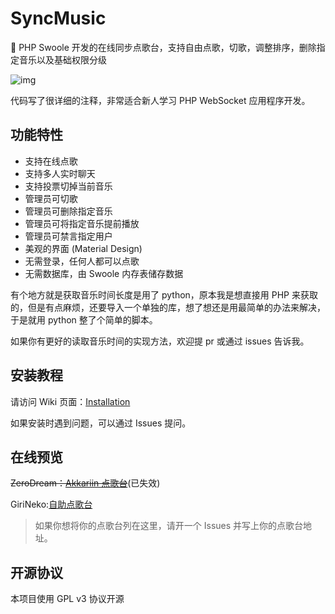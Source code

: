 # SyncMusic
🎵 PHP Swoole 开发的在线同步点歌台，支持自由点歌，切歌，调整排序，删除指定音乐以及基础权限分级

![img](https://i.loli.net/2019/11/07/LWSAIwPiYjnH7zT.png)

代码写了很详细的注释，非常适合新人学习 PHP WebSocket 应用程序开发。

## 功能特性
- 支持在线点歌
- 支持多人实时聊天
- 支持投票切掉当前音乐
- 管理员可切歌
- 管理员可删除指定音乐
- 管理员可将指定音乐提前播放
- 管理员可禁言指定用户
- 美观的界面 (Material Design)
- 无需登录，任何人都可以点歌
- 无需数据库，由 Swoole 内存表储存数据

有个地方就是获取音乐时间长度是用了 python，原本我是想直接用 PHP 来获取的，但是有点麻烦，还要导入一个单独的库，想了想还是用最简单的办法来解决，于是就用 python 整了个简单的脚本。

如果你有更好的读取音乐时间的实现方法，欢迎提 pr 或通过 issues 告诉我。

## 安装教程

请访问 Wiki 页面：[Installation](https://github.com/kasuganosoras/SyncMusic/wiki/Installation)

如果安装时遇到问题，可以通过 Issues 提问。

## 在线预览

~~ZeroDream：[Akkariin 点歌台](https://music.tql.ink/)~~(已失效)

GiriNeko:[自助点歌台](https://music.ineko.cc/)

> 如果你想将你的点歌台列在这里，请开一个 Issues 并写上你的点歌台地址。

## 开源协议

本项目使用 GPL v3 协议开源
